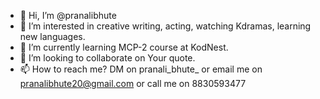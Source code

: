 - 👋 Hi, I’m @pranalibhute
- 👀 I’m interested in creative writing, acting, watching Kdramas, learning new languages. 
- 🌱 I’m currently learning MCP-2 course at KodNest. 
- 💞️ I’m looking to collaborate on Your quote. 
- 📫 How to reach me? DM on pranali_bhute_ or email me on pranalibhute20@gmail.com or call me on 8830593477

<!---
pranalibhute20/pranalibhute20 is a ✨ special ✨ repository because its `README.md` (this file) appears on your GitHub profile.
You can click the Preview link to take a look at your changes.
--->
